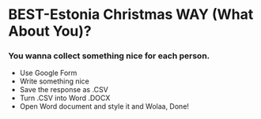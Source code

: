 # BEST-Estonia Christmas WAY (What About You)?

### You wanna collect something nice for each person.
- Use Google Form
- Write something nice
- Save the response as .CSV
- Turn .CSV into Word .DOCX
- Open Word document and style it and Wolaa, Done!
